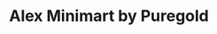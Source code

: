 ---
title: "Alex Minimart by Puregold"
url: /meycauayan/alex-minimart-by-puregold/
shop: convenience
---